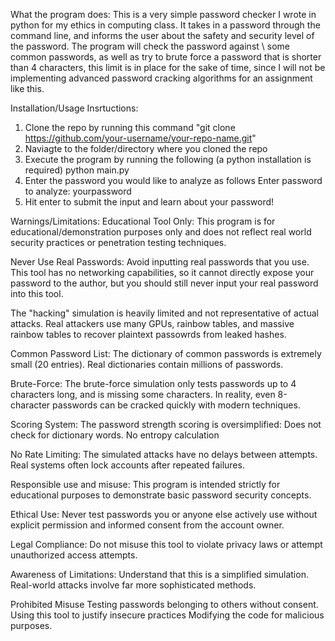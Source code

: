 What the program does:
This is a very simple password checker I wrote in python for my ethics in computing class. It takes in a password through the command line, and informs the user about the safety and security level of the password. The program will check the password against \ some common passwords, as well as try to brute force a password that is shorter than 4 characters, this limit is in place for the sake of time, since I will not be implementing advanced  password cracking algorithms for an assignment like this.

Installation/Usage Insrtuctions:
1. Clone the repo by running this command "git clone https://github.com/your-username/your-repo-name.git"
2. Naviagte to the folder/directory where you cloned the repo
3. Execute the program by running the following (a python installation is required)
   python main.py
4. Enter the password you would like to analyze as follows
   Enter password to analyze: yourpassword
5. Hit enter to submit the input and learn about your password!

Warnings/Limitations:
Educational Tool Only:
This program is for educational/demonstration purposes only and does not reflect real world 
security practices or penetration testing techniques.

Never Use Real Passwords:
Avoid inputting real passwords that you use. This tool has no networking capabilities, so it cannot
directly expose your password to the author, but you should still never input your real password into this tool.

The "hacking" simulation is heavily limited and not representative of actual attacks. Real attackers use many 
GPUs, rainbow tables, and massive rainbow tables to recover plaintext passowrds from leaked hashes.

Common Password List:
The dictionary of common passwords is extremely small (20 entries). Real dictionaries contain millions of passwords.

Brute-Force:
The brute-force simulation only tests passwords up to 4 characters long, and is missing some characters. In reality, even 8-character passwords can be cracked quickly with modern techniques.

Scoring System:
The password strength scoring is oversimplified:
Does not check for dictionary words.
No entropy calculation

No Rate Limiting:
The simulated attacks have no delays between attempts. Real systems often lock accounts after repeated failures.

Responsible use and misuse:
This program is intended strictly for educational purposes to demonstrate basic password security concepts.

Ethical Use: Never test passwords you or anyone else actively use without explicit permission and informed consent from the account owner.

Legal Compliance: Do not misuse this tool to violate privacy laws or attempt unauthorized access attempts.

Awareness of Limitations: Understand that this is a simplified simulation. Real-world attacks involve far more sophisticated methods.

Prohibited Misuse
Testing passwords belonging to others without consent.
Using this tool to justify insecure practices
Modifying the code for malicious purposes.
